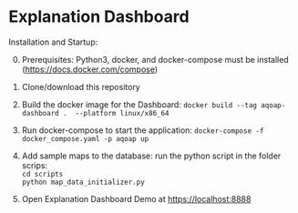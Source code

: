 # Explanation Dashboard

Installation and Startup:

0) Prerequisites: Python3, docker, and docker-compose must be installed (https://docs.docker.com/compose)

1) Clone/download this repository
2) Build the docker image for the Dashboard: `docker build --tag aqoap-dashboard .  --platform linux/x86_64`
3) Run docker-compose to start the application: `docker-compose -f docker_compose.yaml -p aqoap up`
4) Add sample maps to the database: run the python script in the folder scrips: <br>
   `cd scripts`  <br> `python map_data_initializer.py`

5) Open Explanation Dashboard Demo at [https://localhost:8888](http://localhost:8888/)
